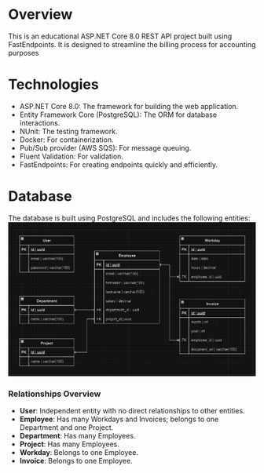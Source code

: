 # Overview
This is an educational ASP.NET Core 8.0 REST API project built using FastEndpoints. It is designed to streamline the billing process for accounting purposes

# Technologies
- ASP.NET Core 8.0: The framework for building the web application.
- Entity Framework Core (PostgreSQL): The ORM for database interactions.
- NUnit: The testing framework.
- Docker: For containerization.
- Pub/Sub provider (AWS SQS): For message queuing.
- Fluent Validation: For validation.
- FastEndpoints: For creating endpoints quickly and efficiently.

# Database
The database is built using PostgreSQL and includes the following entities:
![ER Diagram](assets/er-diagram.png)

### Relationships Overview
- **User**: Independent entity with no direct relationships to other entities.
- **Employee**: Has many Workdays and Invoices; belongs to one Department and one Project.
- **Department**: Has many Employees.
- **Project**: Has many Employees.
- **Workday**: Belongs to one Employee.
- **Invoice**: Belongs to one Employee.